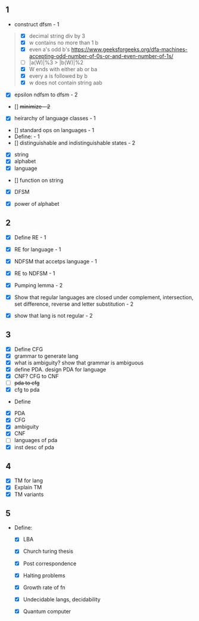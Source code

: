## 1
* construct dfsm - 1
> * [x] decimal string div by 3
> * [x] w contains no more than 1 b
> * [x] even a's odd b's https://www.geeksforgeeks.org/dfa-machines-accepting-odd-number-of-0s-or-and-even-number-of-1s/
> * [ ] |a(W)|%3 > |b(W)|%2 
> * [x] W ends with either ab or ba
> * [x] every a is followed by b
> * [x] w does not contain string aab

* [x] epsilon ndfsm to dfsm - 2
* [] ~~minimize - 2~~
* [x] heirarchy of language classes - 1
* [] standard ops on languages - 1
* Define: - 1
 * [] distinguishable and indistinguishable states - 2
 * [x] string
 * [x] alphabet
 * [x] language
 * [] function on string
 * [x] DFSM
 * [x] power of alphabet


## 2
* [x] Define RE - 1
* [x] RE for language - 1
* [x] NDFSM that accetps language - 1
* [x] RE to NDFSM - 1
* [x] Pumping lemma - 2
* [x] Show that regular languages are closed under complement, intersection, set difference, reverse and letter substitution - 2
* [x] show that lang is not regular - 2


## 3
* [x] Define CFG
* [x] grammar to generate lang
* [x] what is ambiguity? show that grammar is ambiguous
* [x] define PDA. design PDA for language
* [x] CNF? CFG to CNF
* [ ] ~~pda to cfg~~
* [x] cfg to pda
* Define
 * [x] PDA
 * [x] CFG
 * [x] ambiguity
 * [x] CNF
 * [ ] languages of pda
 * [x] inst desc of pda

## 4
* [x] TM for lang
* [x] Explain TM
* [x] TM variants

## 5
* Define:
  * [x] LBA
  * [x] Church turing thesis
  * [x] Post correspondence
  * [x] Halting problems
  * [x] Growth rate of fn
  * [x] Undecidable langs, decidability
  * [x] Quantum computer

